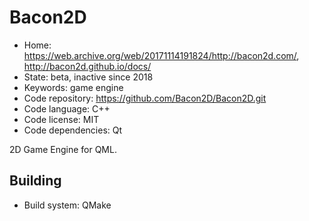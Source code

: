 # Bacon2D

- Home: https://web.archive.org/web/20171114191824/http://bacon2d.com/, http://bacon2d.github.io/docs/
- State: beta, inactive since 2018
- Keywords: game engine
- Code repository: https://github.com/Bacon2D/Bacon2D.git
- Code language: C++
- Code license: MIT
- Code dependencies: Qt

2D Game Engine for QML.

## Building

- Build system: QMake
